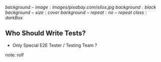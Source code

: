 $background-image:images/pixabay.com/silos.jpg$
$background:black$
$background-size:cover$
$background-repeat:no-repeat$
$class:darkBox$

## Who Should Write Tests?

* Only Special E2E Tester / Testing Team ?
  
note:
rolf
